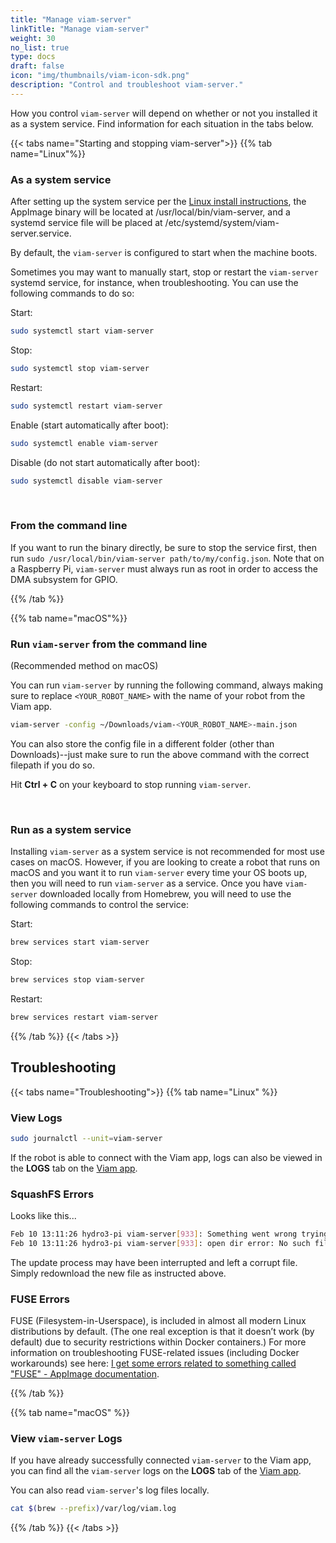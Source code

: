 ```yaml
---
title: "Manage viam-server"
linkTitle: "Manage viam-server"
weight: 30
no_list: true
type: docs
draft: false
icon: "img/thumbnails/viam-icon-sdk.png"
description: "Control and troubleshoot viam-server."
---
```


How you control `viam-server` will depend on whether or not you installed it as a system service.
Find information for each situation in the tabs below.

{{< tabs name="Starting and stopping viam-server">}}
{{% tab name="Linux"%}}

### As a system service

After setting up the system service per the [Linux install instructions](/installation#install-viam-server), the AppImage binary will be located at <file>/usr/local/bin/viam-server</file>, and a systemd service file will be placed at <file>/etc/systemd/system/viam-server.service</file>.

By default, the `viam-server` is configured to start when the machine boots.

Sometimes you may want to manually start, stop or restart the `viam-server` systemd service, for instance, when troubleshooting.
You can use the following commands to do so:

Start:

```bash
sudo systemctl start viam-server
```

Stop:

```bash
sudo systemctl stop viam-server
```

Restart:

```bash
sudo systemctl restart viam-server
```

Enable (start automatically after boot):

```bash
sudo systemctl enable viam-server
```

Disable (do not start automatically after boot):

```bash
sudo systemctl disable viam-server
```

<br>

### From the command line

If you want to run the binary directly, be sure to stop the service first, then run `sudo /usr/local/bin/viam-server path/to/my/config.json`.
Note that on a Raspberry Pi, `viam-server` must always run as root in order to access the DMA subsystem for GPIO.

{{% /tab %}}

{{% tab name="macOS"%}}

### Run `viam-server` from the command line

(Recommended method on macOS)

You can run `viam-server` by running the following command, always making sure to replace `<YOUR_ROBOT_NAME>` with the name of your robot from the Viam app.

```bash
viam-server -config ~/Downloads/viam-<YOUR_ROBOT_NAME>-main.json
```

You can also store the config file in a different folder (other than Downloads)--just make sure to run the above command with the correct filepath if you do so.

Hit **Ctrl + C** on your keyboard to stop running `viam-server`.

<br>

### Run as a system service

Installing `viam-server` as a system service is not recommended for most use cases on macOS.
However, if you are looking to create a robot that runs on macOS and you want it to run `viam-server` every time your OS boots up, then you will need to run `viam-server` as a service.
Once you have `viam-server` downloaded locally from Homebrew, you will need to use the following commands to control the service:

Start:

```bash
brew services start viam-server
```

Stop:

```bash
brew services stop viam-server
```

Restart:

```bash
brew services restart viam-server
```

{{% /tab %}}
{{< /tabs >}}

## Troubleshooting

{{< tabs name="Troubleshooting">}}
{{% tab name="Linux" %}}

### View Logs

```bash
sudo journalctl --unit=viam-server
```

If the robot is able to connect with the Viam app, logs can also be viewed in the **LOGS** tab on the [Viam app](https://app.viam.com/).

### SquashFS Errors

Looks like this...

```bash
Feb 10 13:11:26 hydro3-pi viam-server[933]: Something went wrong trying to read the squashfs image.
Feb 10 13:11:26 hydro3-pi viam-server[933]: open dir error: No such file or directory
```

The update process may have been interrupted and left a corrupt file.
Simply redownload the new file as instructed above.

### FUSE Errors

FUSE (Filesystem-in-Userspace), is included in almost all modern Linux distributions by default.
(The one real exception is that it doesn’t work (by default) due to security restrictions within Docker containers.)
For more information on troubleshooting FUSE-related issues (including Docker workarounds) see here: [I get some errors related to something called "FUSE" - AppImage documentation](https://docs.appimage.org/user-guide/troubleshooting/fuse.html).

{{% /tab %}}

{{% tab name="macOS" %}}

### View `viam-server` Logs

If you have already successfully connected `viam-server` to the Viam app, you can find all the `viam-server` logs on the **LOGS** tab of the [Viam app](https://app.viam.com/).

You can also read `viam-server`'s log files locally.

```bash
cat $(brew --prefix)/var/log/viam.log
```

{{% /tab %}}
{{< /tabs >}}
